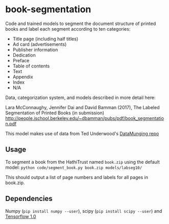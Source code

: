 # book-segmentation

Code and trained models to segment the document structure of printed books and label each segment according to ten categories:

* Title page (including half titles)
* Ad card (advertisements)
* Publisher information
* Dedication
* Preface
* Table of contents
* Text
* Appendix
* Index
* N/A

Data, categorization system, and models described in more detail here:

Lara McConnaughy, Jennifer Dai and David Bamman (2017), The Labeled Segmentation of Printed Books (in submission)
http://people.ischool.berkeley.edu/~dbamman/pubs/pdf/book_segmentation.pdf

This model makes use of data from Ted Underwood's [DataMunging repo](https://github.com/tedunderwood/DataMunging)

## Usage

To segment a book from the HathiTrust named `book.zip` using the default model:
`python code/segment_book.py book.zip models/labseg10/`

This should output a list of page numbers and labels for all pages in book.zip.

## Dependencies

Numpy (`pip install numpy --user`), scipy (`pip install scipy --user`) and [Tensorflow 1.0](https://www.tensorflow.org/install/)

